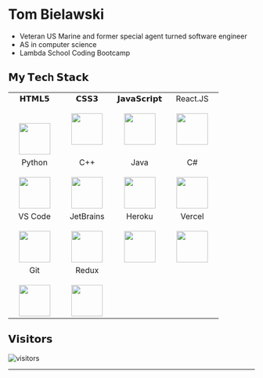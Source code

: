 # Tom Bielawski
- Veteran US Marine and former special agent turned software engineer
- AS in computer science
- Lambda School Coding Bootcamp

## 𝗠𝘆 𝗧𝗲𝗰h 𝗦𝘁𝗮𝗰𝗸

<table>
  <tbody>
    <tr valign="top">
      <td width="25%" align="center">
        <span>𝗛𝗧𝗠𝗟𝟱</span><br><br><br>
        <img height="64px" src="https://cdn.svgporn.com/logos/html-5.svg">
      </td>
      <td width="25%" align="center">
        <span>𝗖𝗦𝗦𝟯</span><br><br>
        <img height="64px" src="https://cdn.svgporn.com/logos/css-3.svg">
      </td>
      <td width="25%" align="center">
        <span>𝗝𝗮𝘃𝗮𝗦𝗰𝗿𝗶𝗽𝘁</span><br><br>
        <img height="64px" src="https://cdn.svgporn.com/logos/javascript.svg">
      </td>
      <td width="25%" align="center">
        <span>React.JS</span><br><br>
        <img height="64px" src="https://cdn.svgporn.com/logos/react.svg">
      </td>
    </tr>
    <tr valign="top">
      <td width="25%" align="center">
        <span>Python</span><br><br>
        <img height="64px" src="https://cdn.svgporn.com/logos/python.svg">
      </td>
      <td width="25%" align="center">
        <span>C++</span><br><br>
        <img height="64px" src="https://cdn.svgporn.com/logos/c-plusplus.svg">
      </td>
      <td width="25%" align="center">
        <span>Java</span><br><br>
        <img height="64px" src="https://cdn.svgporn.com/logos/java.svg">
      </td>
      <td width="25%" align="center">
        <span>C#</span><br><br>
        <img height="64px" src="https://cdn.svgporn.com/logos/c-sharp.svg">
      </td>
    </tr>
    <tr valign="top">
      <td width="25%" align="center">
        <span>VS Code</span><br><br>
        <img height="64px" src="https://cdn.svgporn.com/logos/visual-studio-code.svg">
      </td>
      <td width="25%" align="center">
        <span>JetBrains</span><br><br>
        <img height="64px" src="https://cdn.svgporn.com/logos/jetbrains.svg">
      </td>
      <td width="25%" align="center">
        <span>Heroku </span><br><br>
        <img height="64px" src="https://cdn.svgporn.com/logos/heroku.svg">
      </td>
      <td width="25%" align="center">
        <span>Vercel</span><br><br>
        <img height="64px" src="https://cdn.svgporn.com/logos/vercel.svg">
      </td>
    </tr>
    <tr>
      <td width="25%" align="center">
        <span>Git</span><br><br>
        <img height="64px" src="https://cdn.svgporn.com/logos/git.svg">
      </td>
      <td width="25%" align="center">
        <span>Redux</span><br><br>
        <img height="64px" src="https://cdn.svgporn.com/logos/redux.svg">
      </td>
    </tr>
  </tbody>
</table>

## 𝗩𝗶𝘀𝗶𝘁𝗼𝗿𝘀

![visitors](https://visitor-badge.glitch.me/badge?page_id=tfbielawski.tfbielawski)

---
<!--
**tfbielawski/tfbielawski** is a ✨ _special_ ✨ repository because its `README.md` (this file) appears on your GitHub profile.

Here are some ideas to get you started:

- 🔭 I’m currently working on ...
- 🌱 I’m currently learning ...
- 👯 I’m looking to collaborate on ...
- 🤔 I’m looking for help with ...
- 💬 Ask me about ...
- 📫 How to reach me: ...
- 😄 Pronouns: ...
- ⚡ Fun fact: ...
-->
